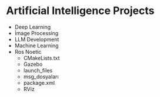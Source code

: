 # Artificial Intelligence Projects
- Deep Learning
- İmage Processing
- LLM Development
- Machine Learning
- Ros Noetic
    - CMakeLists.txt
    - Gazebo
    - launch_files
    - msg_dosyaları
    - package.xml
    - RViz